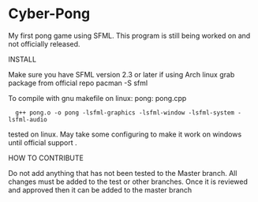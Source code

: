 # Cyber-Pong
My first pong game using SFML. This program is still being worked on and not officially released.

INSTALL

Make sure you have SFML version 2.3 or later
if using Arch linux grab package from official repo
pacman -S sfml

To compile with gnu makefile on linux:
pong: pong.cpp

      g++ pong.o -o pong -lsfml-graphics -lsfml-window -lsfml-system -lsfml-audio
tested on linux. May take some configuring to make it work on windows until official support .

HOW TO CONTRIBUTE

Do not add anything that has not been tested to the Master branch. All changes must be added to the test or other branches. Once it is reviewed and approved then it can be added to the master branch
